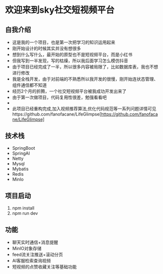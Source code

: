 # 欢迎来到sky社交短视频平台

## 自我介绍
- 这是我的一个项目，也是第一次把学习的知识运用起来
- 刚开始设计的时候其实并没有想很多
- 想到什么写什么，最开始的原型也不是短视频平台，而是小红书
- 但我写到一半发现，写的枯燥，所以我后面学习怎么模仿抖音
- 由于项目已经完成了一半，所以很多内容被局限了，比如数据库表，我也不想进行修改
- 我是全栈开发，由于对前端的不熟悉所以我开发的很慢，刚开始连状态管理、组件通信都不知道
- 经历2个月的折腾，一个社交短视频平台被我成功开发出来了
- 由于第一次做项目，代码复用性很差，勉强看看吧
- 
- 此项目已经重构完成,加入视频推荐算法,优化代码规范等一系列问题详情可见https://github.com/fanofacane/LifeGlimpse[https://github.com/fanofacane/LifeGlimpse]

## 技术栈
- SpringBoot
- SpringAI
- Netty
- Mysql
- Mybatis
- Redis
- MinIo

## 项目启动
1. npm install
2. npm run dev

## 功能
- 聊天实时通信+消息提醒
- MinIO对象存储
- feed流关注推送+滚动分页
- AI客服检索查询视频
- 短视频的点赞收藏关注等基础功能


